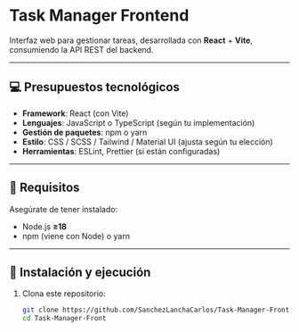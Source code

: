 # Task Manager Frontend

Interfaz web para gestionar tareas, desarrollada con **React** + **Vite**, consumiendo la API REST del backend.

---

## 💻 Presupuestos tecnológicos

- **Framework**: React (con Vite)
- **Lenguajes**: JavaScript o TypeScript (según tu implementación)
- **Gestión de paquetes**: npm o yarn
- **Estilo**: CSS / SCSS / Tailwind / Material UI (ajusta según tu elección)
- **Herramientas**: ESLint, Prettier (si están configuradas)

---

## 🔧 Requisitos

Asegúrate de tener instalado:

- Node.js **≥18**
- npm (viene con Node) o yarn

---

## 🚀 Instalación y ejecución

1. Clona este repositorio:
   ```bash
   git clone https://github.com/SanchezLanchaCarlos/Task-Manager-Front.git
   cd Task-Manager-Front

